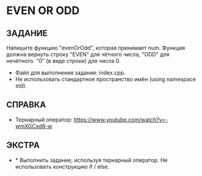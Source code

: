 # EVEN OR ODD

## ЗАДАНИЕ
Напишите функцию "evenOrOdd", которая принимает num. Функция должна вернуть строку "EVEN" для чётного числа,
"ODD" для нечётного. "0" (в виде строки) для числа 0.

- Файл для выполнения задания: index.cpp.
- Не использовать стандартное пространство имён (using namespace std).

## СПРАВКА
- Тернарный оператор: https://www.youtube.com/watch?v=-wmXGCxd8-w

## ЭКСТРА
- \* Выполнить задание, используя тернарный оператор. Не использовать конструкцию if / else.